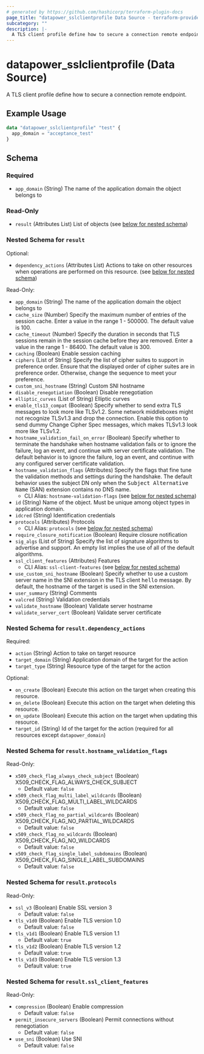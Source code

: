 ```yaml
---
# generated by https://github.com/hashicorp/terraform-plugin-docs
page_title: "datapower_sslclientprofile Data Source - terraform-provider-datapower"
subcategory: ""
description: |-
  A TLS client profile define how to secure a connection remote endpoint.
---
```


# datapower_sslclientprofile (Data Source)

A TLS client profile define how to secure a connection remote endpoint.

## Example Usage

```terraform
data "datapower_sslclientprofile" "test" {
  app_domain = "acceptance_test"
}
```

<!-- schema generated by tfplugindocs -->
## Schema

### Required

- `app_domain` (String) The name of the application domain the object belongs to

### Read-Only

- `result` (Attributes List) List of objects (see [below for nested schema](#nestedatt--result))

<a id="nestedatt--result"></a>
### Nested Schema for `result`

Optional:

- `dependency_actions` (Attributes List) Actions to take on other resources when operations are performed on this resource. (see [below for nested schema](#nestedatt--result--dependency_actions))

Read-Only:

- `app_domain` (String) The name of the application domain the object belongs to
- `cache_size` (Number) Specify the maximum number of entries of the session cache. Enter a value in the range 1 - 500000. The default value is 100.
- `cache_timeout` (Number) Specify the duration in seconds that TLS sessions remain in the session cache before they are removed. Enter a value in the range 1 - 86400. The default value is 300.
- `caching` (Boolean) Enable session caching
- `ciphers` (List of String) Specify the list of cipher suites to support in preference order. Ensure that the displayed order of cipher suites are in preference order. Otherwise, change the sequence to meet your preference.
- `custom_sni_hostname` (String) Custom SNI hostname
- `disable_renegotiation` (Boolean) Disable renegotiation
- `elliptic_curves` (List of String) Elliptic curves
- `enable_tls13_compat` (Boolean) Specify whether to send extra TLS messages to look more like TLSv1.2. Some network middleboxes might not recognize TLSv1.3 and drop the connection. Enable this option to send dummy Change Cipher Spec messages, which makes TLSv1.3 look more like TLSv1.2.
- `hostname_validation_fail_on_error` (Boolean) Specify whether to terminate the handshake when hostname validation fails or to ignore the failure, log an event, and continue with server certificate validation. The default behavior is to ignore the failure, log an event, and continue with any configured server certificate validation.
- `hostname_validation_flags` (Attributes) Specify the flags that fine tune the validation methods and settings during the handshake. The default behavior uses the subject DN only when the <tt>Subject Alternative Name</tt> (SAN) extension contains no DNS name.
  - CLI Alias: `hostname-validation-flags` (see [below for nested schema](#nestedatt--result--hostname_validation_flags))
- `id` (String) Name of the object. Must be unique among object types in application domain.
- `idcred` (String) Identification credentials
- `protocols` (Attributes) Protocols
  - CLI Alias: `protocols` (see [below for nested schema](#nestedatt--result--protocols))
- `require_closure_notification` (Boolean) Require closure notification
- `sig_algs` (List of String) Specify the list of signature algorithms to advertise and support. An empty list implies the use of all of the default algorithms.
- `ssl_client_features` (Attributes) Features
  - CLI Alias: `ssl-client-features` (see [below for nested schema](#nestedatt--result--ssl_client_features))
- `use_custom_sni_hostname` (Boolean) Specify whether to use a custom server name in the SNI extension in the TLS client <tt>hello</tt> message. By default, the hostname of the target is used in the SNI extension.
- `user_summary` (String) Comments
- `valcred` (String) Validation credentials
- `validate_hostname` (Boolean) Validate server hostname
- `validate_server_cert` (Boolean) Validate server certificate

<a id="nestedatt--result--dependency_actions"></a>
### Nested Schema for `result.dependency_actions`

Required:

- `action` (String) Action to take on target resource
- `target_domain` (String) Application domain of the target for the action
- `target_type` (String) Resource type of the target for the action

Optional:

- `on_create` (Boolean) Execute this action on the target when creating this resource.
- `on_delete` (Boolean) Execute this action on the target when deleting this resource.
- `on_update` (Boolean) Execute this action on the target when updating this resource.
- `target_id` (String) Id of the target for the action (required for all resources except `datapower_domain`)


<a id="nestedatt--result--hostname_validation_flags"></a>
### Nested Schema for `result.hostname_validation_flags`

Read-Only:

- `x509_check_flag_always_check_subject` (Boolean) X509_CHECK_FLAG_ALWAYS_CHECK_SUBJECT
  - Default value: `false`
- `x509_check_flag_multi_label_wildcards` (Boolean) X509_CHECK_FLAG_MULTI_LABEL_WILDCARDS
  - Default value: `false`
- `x509_check_flag_no_partial_wildcards` (Boolean) X509_CHECK_FLAG_NO_PARTIAL_WILDCARDS
  - Default value: `false`
- `x509_check_flag_no_wildcards` (Boolean) X509_CHECK_FLAG_NO_WILDCARDS
  - Default value: `false`
- `x509_check_flag_single_label_subdomains` (Boolean) X509_CHECK_FLAG_SINGLE_LABEL_SUBDOMAINS
  - Default value: `false`


<a id="nestedatt--result--protocols"></a>
### Nested Schema for `result.protocols`

Read-Only:

- `ssl_v3` (Boolean) Enable SSL version 3
  - Default value: `false`
- `tls_v1d0` (Boolean) Enable TLS version 1.0
  - Default value: `false`
- `tls_v1d1` (Boolean) Enable TLS version 1.1
  - Default value: `true`
- `tls_v1d2` (Boolean) Enable TLS version 1.2
  - Default value: `true`
- `tls_v1d3` (Boolean) Enable TLS version 1.3
  - Default value: `true`


<a id="nestedatt--result--ssl_client_features"></a>
### Nested Schema for `result.ssl_client_features`

Read-Only:

- `compression` (Boolean) Enable compression
  - Default value: `false`
- `permit_insecure_servers` (Boolean) Permit connections without renegotiation
  - Default value: `false`
- `use_sni` (Boolean) Use SNI
  - Default value: `false`
